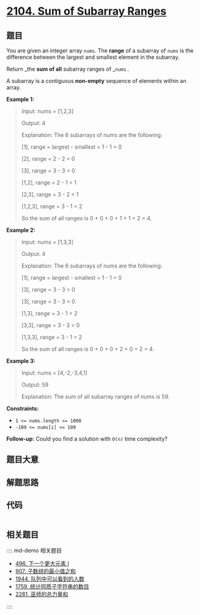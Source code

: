# [2104. Sum of Subarray Ranges](https://leetcode.com/problems/sum-of-subarray-ranges/)

## 题目

You are given an integer array `nums`. The **range** of a subarray of `nums`
is the difference between the largest and smallest element in the subarray.

Return _the **sum of all** subarray ranges of _`nums` _._

A subarray is a contiguous **non-empty** sequence of elements within an array.



**Example 1:**

> Input: nums = [1,2,3]
> 
> Output: 4
> 
> Explanation: The 6 subarrays of nums are the following:
> 
> [1], range = largest - smallest = 1 - 1 = 0 
> 
> [2], range = 2 - 2 = 0
> 
> [3], range = 3 - 3 = 0
> 
> [1,2], range = 2 - 1 = 1
> 
> [2,3], range = 3 - 2 = 1
> 
> [1,2,3], range = 3 - 1 = 2
> 
> So the sum of all ranges is 0 + 0 + 0 + 1 + 1 + 2 = 4.

**Example 2:**

> Input: nums = [1,3,3]
> 
> Output: 4
> 
> Explanation: The 6 subarrays of nums are the following:
> 
> [1], range = largest - smallest = 1 - 1 = 0
> 
> [3], range = 3 - 3 = 0
> 
> [3], range = 3 - 3 = 0
> 
> [1,3], range = 3 - 1 = 2
> 
> [3,3], range = 3 - 3 = 0
> 
> [1,3,3], range = 3 - 1 = 2
> 
> So the sum of all ranges is 0 + 0 + 0 + 2 + 0 + 2 = 4.

**Example 3:**

> Input: nums = [4,-2,-3,4,1]
> 
> Output: 59
> 
> Explanation: The sum of all subarray ranges of nums is 59.

**Constraints:**

  * `1 <= nums.length <= 1000`
  * `-109 <= nums[i] <= 109`



**Follow-up:** Could you find a solution with `O(n)` time complexity?


## 题目大意

## 解题思路

## 代码

```javascript

```

## 相关题目

:::: md-demo 相关题目
- [496. 下一个更大元素 I](./0496.md)
- [907. 子数组的最小值之和](https://leetcode.com/problems/sum-of-subarray-minimums)
- [1944. 队列中可以看到的人数](https://leetcode.com/problems/number-of-visible-people-in-a-queue)
- [1759. 统计同质子字符串的数目](https://leetcode.com/problems/count-number-of-homogenous-substrings)
- [2281. 巫师的总力量和](https://leetcode.com/problems/sum-of-total-strength-of-wizards)

::::
